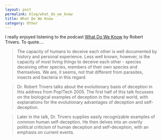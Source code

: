 ```yaml
---
layout: post
permalink: blog/what_do_we_know
title: What Do We Know
category: Other
---
```


<p>
I really enjoyed listening to the podcast <a href="http://www.itconversations.com/shows/detail787.html">What
Do We Know</a> by Robert Trivers. To quote....

</p>
<blockquote>
The capacity of humans to deceive each other is well documented by
history and personal experience. Less well known, however, is the
capacity of most living things to deceive each other - species deceiving
other species, members of their own species and themselves. We are, it
seems, not that different from parasites, insects and bacteria in this
regard.

</blockquote>
<blockquote>
Dr. Robert Trivers talks about the evolutionary basis of deception in
this address from Pop!Tech 2005. The first half of this talk focusses on
the biological examples of deception in the natural world, with
explanations for the evolutionary advantages of deception and
self-deception.

</blockquote>
<blockquote>
Later in the talk, Dr. Trivers supplies easily recognizable examples of
common human self-deception. He then delves into an overtly political
criticism of human deception and self-deception, with an emphasis on
current events.

</blockquote>

